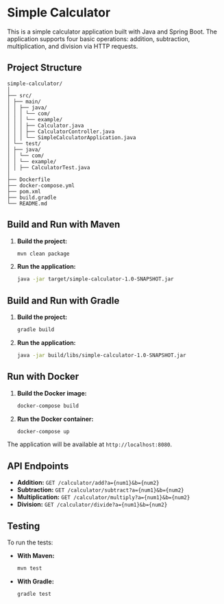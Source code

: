 # Simple Calculator

This is a simple calculator application built with Java and Spring Boot. The application supports four basic operations: addition, subtraction, multiplication, and division via HTTP requests.

## Project Structure
```
simple-calculator/
│
├── src/
│ ├── main/
│ │ ├── java/
│ │ │ └── com/
│ │ │ └── example/
│ │ │ ├── Calculator.java
│ │ │ ├── CalculatorController.java
│ │ │ └── SimpleCalculatorApplication.java
│ └── test/
│ ├── java/
│ │ └── com/
│ │ └── example/
│ │ ├── CalculatorTest.java
│
├── Dockerfile
├── docker-compose.yml
├── pom.xml
├── build.gradle
└── README.md
```

## Build and Run with Maven

1. **Build the project:**

    ```bash
    mvn clean package
    ```

2. **Run the application:**

    ```bash
    java -jar target/simple-calculator-1.0-SNAPSHOT.jar
    ```

## Build and Run with Gradle

1. **Build the project:**

    ```bash
    gradle build
    ```

2. **Run the application:**

    ```bash
    java -jar build/libs/simple-calculator-1.0-SNAPSHOT.jar
    ```

## Run with Docker

1. **Build the Docker image:**

    ```bash
    docker-compose build
    ```

2. **Run the Docker container:**

    ```bash
    docker-compose up
    ```

The application will be available at `http://localhost:8080`.

## API Endpoints

- **Addition:** `GET /calculator/add?a={num1}&b={num2}`
- **Subtraction:** `GET /calculator/subtract?a={num1}&b={num2}`
- **Multiplication:** `GET /calculator/multiply?a={num1}&b={num2}`
- **Division:** `GET /calculator/divide?a={num1}&b={num2}`

## Testing

To run the tests:

- **With Maven:**

    ```bash
    mvn test
    ```

- **With Gradle:**

    ```bash
    gradle test
    ```
